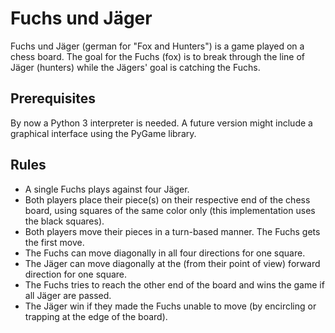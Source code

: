 # Fuchs und Jäger

Fuchs und Jäger (german for "Fox and Hunters") is a game played on a chess board. The goal for the Fuchs (fox) is to break through the line of Jäger (hunters) while the Jägers' goal is catching the Fuchs.

## Prerequisites

By now a Python 3 interpreter is needed. A future version might include a graphical interface using the PyGame library.

## Rules

* A single Fuchs plays against four Jäger.  
* Both players place their piece(s) on their respective end of the chess board, using squares of the same color only (this implementation uses the black squares).
* Both players move their pieces in a turn-based manner. The Fuchs gets the first move.
* The Fuchs can move diagonally in all four directions for one square.
* The Jäger can move diagonally at the (from their point of view) forward direction for one square.
* The Fuchs tries to reach the other end of the board and wins the game if all Jäger are passed.
* The Jäger win if they made the Fuchs unable to move (by encircling or trapping at the edge of the board).
